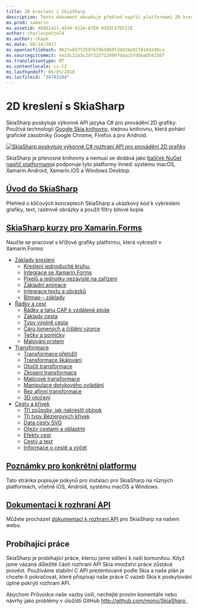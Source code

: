 ```yaml
---
title: 2D kreslení s SkiaSharp
description: Tento dokument obsahuje přehled napříč platformami 2D kreslení pomocí SkiaSharp. Ho odkazy na různé příručky, které popisují SkiaSharp a jeho různých rozhraních API.
ms.prod: xamarin
ms.assetid: A8A61421-4544-422A-A7E0-9355C67DF21E
author: charlespetzold
ms.author: chape
ms.date: 09/14/2017
ms.openlocfilehash: 962fe657f25976f9b5069f2d434e92f816d249ca
ms.sourcegitcommit: ea1dc12a3c2d7322f234997daacbfdb6ad542507
ms.translationtype: MT
ms.contentlocale: cs-CZ
ms.lasthandoff: 06/05/2018
ms.locfileid: "34783284"
---
```

# <a name="2d-drawing-with-skiasharp"></a>2D kreslení s SkiaSharp

SkiaSharp poskytuje výkonné API jazyka C# pro provádění 2D grafiky. Používá technologii [Google Skia knihovny](http://skia.org), stejnou knihovnu, která pohání grafické zásobníky Google Chrome, Firefox a pro Android.

[![](images/ide-sml.png "SkiaSharp poskytuje výkonné C# rozhraní API pro provádění 2D grafiky")](images/ide.png#lightbox)

SkiaSharp je přenosné knihovny a nemusí se dodává jako [balíček NuGet napříč platformami](https://www.nuget.org/packages/SkiaSharp)a podporuje tyto platformy ihned: systému macOS, Xamarin.Android, Xamarin.iOS a Windows Desktop.

## <a name="introduction-to-skiasharpgraphics-gamesskiasharpintroductionmd"></a>[Úvod do SkiaSharp](~/graphics-games/skiasharp/introduction.md)

Přehled o klíčových konceptech SkiaSharp a ukázkový kód k vykreslení grafiky, text, rastrové obrázky a použít filtry bitové kopie.

## <a name="skiasharp-tutorials-for-xamarinformsxamarin-formsuser-interfacegraphicsskiasharpindexmd"></a>[SkiaSharp kurzy pro Xamarin.Forms](~/xamarin-forms/user-interface/graphics/skiasharp/index.md)

Naučte se pracovat s křížové grafiky platformu, která vykreslit v Xamarin.Forms:

- [Základy kreslení](~/xamarin-forms/user-interface/graphics/skiasharp/basics/index.md)
  * [Kreslení jednoduché kruhu.](~/xamarin-forms/user-interface/graphics/skiasharp/basics/circle.md)
  * [Integrace se Xamarin.Forms](~/xamarin-forms/user-interface/graphics/skiasharp/basics/integration.md)
  * [Pixelů a jednotky nezávislé na zařízení](~/xamarin-forms/user-interface/graphics/skiasharp/basics/pixels.md)
  * [Základní animace](~/xamarin-forms/user-interface/graphics/skiasharp/basics/animation.md)
  * [Integrace textu a obrázků](~/xamarin-forms/user-interface/graphics/skiasharp/basics/text.md)
  * [Bitmap – základy](~/xamarin-forms/user-interface/graphics/skiasharp/basics/bitmaps.md)
- [Řádky a cest](~/xamarin-forms/user-interface/graphics/skiasharp/paths/index.md)
  * [Řádky a tahu CAP k vzdálené ploše](~/xamarin-forms/user-interface/graphics/skiasharp/paths/lines.md)
  * [Základy cesta](~/xamarin-forms/user-interface/graphics/skiasharp/paths/paths.md)
  * [Typy výplně cesta](~/xamarin-forms/user-interface/graphics/skiasharp/paths/fill-types.md)
  * [Čáru lomených a čištění vzorce](~/xamarin-forms/user-interface/graphics/skiasharp/paths/polylines.md)
  * [Tečky a pomlčky](~/xamarin-forms/user-interface/graphics/skiasharp/paths/dots.md)
  * [Malování prstem](~/xamarin-forms/user-interface/graphics/skiasharp/paths/finger-paint.md)
- [Transformace](~/xamarin-forms/user-interface/graphics/skiasharp/transforms/index.md)
  * [Transformace přeložit](~/xamarin-forms/user-interface/graphics/skiasharp/transforms/translate.md)
  * [Transformace škálování](~/xamarin-forms/user-interface/graphics/skiasharp/transforms/scale.md)
  * [Otočit transformace](~/xamarin-forms/user-interface/graphics/skiasharp/transforms/rotate.md)
  * [Zkosení transformace](~/xamarin-forms/user-interface/graphics/skiasharp/transforms/skew.md)
  * [Maticové transformace](~/xamarin-forms/user-interface/graphics/skiasharp/transforms/matrix.md)
  * [Manipulace dotykového ovládání](~/xamarin-forms/user-interface/graphics/skiasharp/transforms/touch.md)
  * [Bez afinní transformace](~/xamarin-forms/user-interface/graphics/skiasharp/transforms/non-affine.md)
  * [3D otočení](~/xamarin-forms/user-interface/graphics/skiasharp/transforms/3d-rotation.md)
- [Cesty a křivek](~/xamarin-forms/user-interface/graphics/skiasharp/curves/index.md)
  * [Tři způsoby, jak nakreslit oblouk](~/xamarin-forms/user-interface/graphics/skiasharp/curves/arcs.md)
  * [Tři typy Bézierových křivek](~/xamarin-forms/user-interface/graphics/skiasharp/curves/beziers.md)
  * [Data cesty SVG](~/xamarin-forms/user-interface/graphics/skiasharp/curves/path-data.md)
  * [Ořezy cestami a oblastmi](~/xamarin-forms/user-interface/graphics/skiasharp/curves/clipping.md)
  * [Efekty cest](~/xamarin-forms/user-interface/graphics/skiasharp/curves/effects.md)
  * [Cesty a text](~/xamarin-forms/user-interface/graphics/skiasharp/curves/text-paths.md)
  * [Informace o cestě a výčet](~/xamarin-forms/user-interface/graphics/skiasharp/curves/information.md)

## <a name="platform-specific-notesgraphics-gamesskiasharpplatformmd"></a>[Poznámky pro konkrétní platformu](~/graphics-games/skiasharp/platform.md)

Tato stránka popisuje pokynů pro instalaci pro SkiaSharp na různých platformách, včetně iOS, Android, systému macOS a Windows.

## <a name="api-documentationhttpsdeveloperxamarincomapinamespaceskiasharp"></a>[Dokumentaci k rozhraní API](https://developer.xamarin.com/api/namespace/SkiaSharp/)

Můžete procházet [dokumentaci k rozhraní API](https://developer.xamarin.com/api/namespace/SkiaSharp/) pro SkiaSharp na našem webu.

## <a name="work-in-progress"></a>Probíhající práce

SkiaSharp je probíhající práce, kterou jsme sdílení k naší komunitou. Když jsme vázaná důležité částí rozhraní API Skia množství práce zůstává provést. Používáme stabilní C API prezentované podle Skia a naše plán je chcete-li pokračovat, které přispívají naše práce C vazeb Skia k poskytování úplné pokrytí rozhraní API.

Abychom Průvodce naše vazby úsilí, nechejte prosím komentáře nebo návrhy jako problémy v úložišti GitHub [ http://github.com/mono/SkiaSharp ](http://github.com/mono/SkiaSharp).
